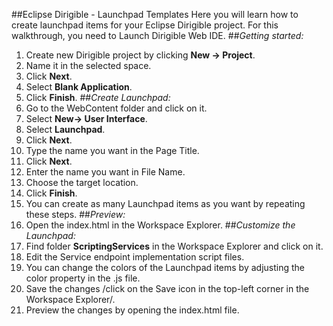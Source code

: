 ##Eclipse Dirigible - Launchpad Templates
Here you will learn how to create launchpad items for your Eclipse Dirigible project. For this walkthrough, you need to Launch Dirigible Web IDE.
##*Getting started:*
1.	Create new Dirigible project by clicking **New -> Project**.
2.	Name it in the selected space.
3.	Click **Next**.
4.	Select **Blank Application**.
5.	Click **Finish**.
##*Create Launchpad:*
1.	Go to the WebContent folder and click on it.
2.	Select **New-> User Interface**.
3.	Select **Launchpad**.
4.	Click **Next**.
5.	Type the name you want in the Page Title.
6.	Click **Next**.
7.	Enter the name you want in File Name.
8.	Choose the target location.
9.	Click **Finish**.
10.	You can create as many Launchpad items as you want by repeating these steps.
##*Preview:*
1.	Open the index.html in the Workspace Explorer.
##*Customize the Launchpad:*
1.	Find folder **ScriptingServices** in the Workspace Explorer and click on it.
2.	Edit the Service endpoint implementation script files.
3.	You can change the colors of the Launchpad items by adjusting the color property in the .js file.
4.	Save the changes /click on the Save icon in the top-left corner in the Workspace Explorer/.
5.	Preview the changes by opening the index.html file.
